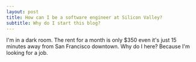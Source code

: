 ```yaml
---
layout: post
title: How can I be a software engineer at Silicon Valley?
subtitle: Why do I start this blog?
---
```


I'm in a dark room. The rent for a month is only $350 even it's just 15 minutes away from San Francisco downtown.
Why do I here? Because I'm looking for a job. 



